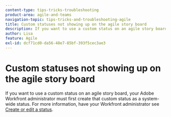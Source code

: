 ```yaml
---
content-type: tips-tricks-troubleshooting
product-area: agile-and-teams
navigation-topic: tips-tricks-and-troubleshooting-agile
title: Custom statuses not showing up on the agile story board
description: If you want to use a custom status on an agile story board, your Adobe Workfront administrator must first create that custom status as a system-wide status.
author: Lisa
feature: Agile
exl-id: dcf71cd0-da56-48e7-85bf-393f5cec3ae3
---
```

# Custom statuses not showing up on the agile story board

If you want to use a custom status on an agile story board, your Adobe Workfront administrator must first create that custom status as a system-wide status. For more information, have your Workfront administrator see [Create or edit a status](../../administration-and-setup/customize-workfront/creating-custom-status-and-priority-labels/create-or-edit-a-status.md).
